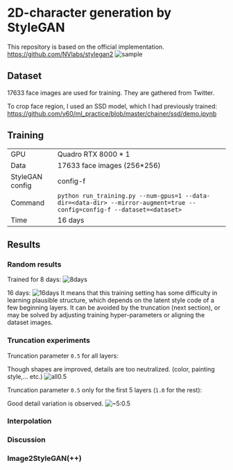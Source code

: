 # 2D-character generation by StyleGAN 
This repository is based on the official implementation. https://github.com/NVlabs/stylegan2
![sample](https://github.com/y60/stylegan2/blob/master/results/00081-generate-images_~5:0.5/example.png?raw=true)
## Dataset

17633 face images are used for training.
They are gathered from Twitter.

To crop face region, I used an SSD model, which I had previously trained: https://github.com/y60/ml_practice/blob/master/chainer/ssd/demo.ipynb

## Training

|     |     |
| ---- | ---- |
|GPU | Quadro RTX 8000 * 1|
|Data | 17633 face images (256*256)|
|StyleGAN config | config-f|
|Command |  `python run_training.py --num-gpus=1 --data-dir=<data-dir> --mirror-augment=true --config=config-f --dataset=<dataset>` |
|Time | 16 days|

## Results

### Random results
Trained for 8 days:
![8days](https://github.com/y60/stylegan2/blob/master/results/00012-stylegan2-face_256_-1gpu-config-f/fakes004757_8days_8_5.png?raw=true)

16 days:
![16days](https://github.com/y60/stylegan2/blob/master/results/00012-stylegan2-face_256_-1gpu-config-f/fakes009515_16days_8_5.png?raw=true)
It means that this training setting has some difficulty in learning plausible structure, which depends on the latent style code of a few beginning layers. It can be avoided by the truncation (next section), or may be solved by adjusting training hyper-parameters or aligning the dataset images.

### Truncation experiments

Truncation parameter `0.5` for all layers:

Though shapes are improved, details are too neutralized. (color, painting style,... etc.)
![all0.5](https://github.com/y60/stylegan2/blob/master/results/00080-generate-images_all:0.5/grid.png?raw=true)

Truncation parameter `0.5` only for the first 5 layers (`1.0` for the rest):

Good detail variation is observed. 
![~5:0.5](https://github.com/y60/stylegan2/blob/master/results/00081-generate-images_~5:0.5/grid.png?raw=true)
### Interpolation
### Discussion
### Image2StyleGAN(++)

